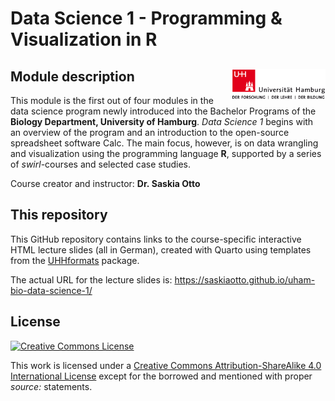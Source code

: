 Data Science 1 - Programming & Visualization in R
================

## Module description <img src="images/uhh_logo.png" align="right" width="150" style="margin-left: 20px"/>

This module is the first out of four modules in the data science program
newly introduced into the Bachelor Programs of the **Biology Department,
University of Hamburg**. *Data Science 1* begins with an overview of the
program and an introduction to the open-source spreadsheet software
Calc. The main focus, however, is on data wrangling and visualization
using the programming language **R**, supported by a series of
*swirl*-courses and selected case studies.

Course creator and instructor: **Dr. Saskia Otto**

## This repository

This GitHub repository contains links to the course-specific interactive
HTML lecture slides (all in German), created with Quarto using templates
from the [UHHformats](https://github.com/uham-bio/UHHformats) package.

The actual URL for the lecture slides is:
<https://saskiaotto.github.io/uham-bio-data-science-1/>

## License

<a rel="license" href="http://creativecommons.org/licenses/by-sa/4.0/">
<img alt="Creative Commons License" style="border-width:0"
        src="https://i.creativecommons.org/l/by-sa/4.0/80x15.png" />
</a>

This work is licensed under a [Creative Commons Attribution-ShareAlike
4.0 International
License](http://creativecommons.org/licenses/by-sa/4.0/) except for the
borrowed and mentioned with proper *source:* statements.
